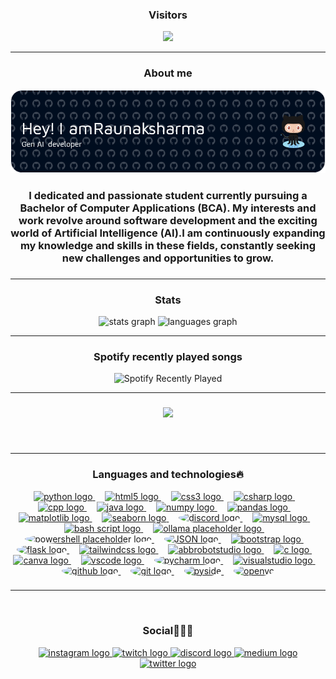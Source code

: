 <h3 align="center">Visitors</h3>


<div align="center">
  <img src="https://profile-counter.glitch.me/CoderRony955/count.svg?"  />
</div>


<hr>
<h3 align="center">About me</h3>
<div align="center">
  <img src="./github-header-image.png" alt="Spotify Recently Played" />
</div>

<h3 align="center">I dedicated and passionate student currently pursuing a Bachelor of Computer Applications (BCA). My interests and work revolve around software development and the exciting world of Artificial Intelligence (AI).I am continuously expanding my knowledge and skills in these fields, constantly seeking new challenges and opportunities to grow.</h3>

###

<hr>
<div align="center">
   <h3>Stats</h3>
  <img src="https://github-readme-stats.vercel.app/api?username=CoderRony955&hide_title=false&hide_rank=false&show_icons=true&include_all_commits=true&count_private=true&disable_animations=false&theme=dracula&locale=en&hide_border=false" height="150" alt="stats graph"  />
  <img src="https://github-readme-stats.vercel.app/api/top-langs?username=CoderRony955&locale=en&hide_title=false&layout=compact&card_width=320&langs_count=5&theme=dark&hide_border=false" height="150" alt="languages graph"  />
</div>

<hr>
<h3 align="center">Spotify recently played songs</h3>
<div align="center">
  <img src="https://spotify-recently-played-readme.vercel.app/api?user=hok6nzqi95wntldffdkizlrh0" alt="Spotify Recently Played" />
</div>

<hr>


###
<div align="center">
  <img height="270" src="https://media1.tenor.com/m/XrdDpwgmEKYAAAAC/typing-papers.gif"  />
</div>

###


<br clear="both">

<hr>
<div align="center">
  <h3>Languages and technologies🔥</h3>
  
  <a href="https://www.python.org" target="_blank">
    <img src="https://cdn.jsdelivr.net/gh/devicons/devicon/icons/python/python-original.svg" height="56" alt="python logo" />
  </a>
  <img width="12" />
  <a href="https://developer.mozilla.org/en-US/docs/Web/HTML" target="_blank">
    <img src="https://cdn.jsdelivr.net/gh/devicons/devicon/icons/html5/html5-original.svg" height="56" alt="html5 logo" />
  </a>
  <img width="12" />
  <a href="https://developer.mozilla.org/en-US/docs/Web/CSS" target="_blank">
    <img src="https://cdn.jsdelivr.net/gh/devicons/devicon/icons/css3/css3-original.svg" height="56" alt="css3 logo" />
  </a>
  <img width="12" />
  <a href="https://docs.microsoft.com/en-us/dotnet/csharp/" target="_blank">
    <img src="https://cdn.jsdelivr.net/gh/devicons/devicon/icons/csharp/csharp-original.svg" height="56" alt="csharp logo" />
  </a>
    <img width="12" />
  <a href="https://isocpp.org/" target="_blank">
    <img src="https://upload.wikimedia.org/wikipedia/commons/thumb/1/18/ISO_C%2B%2B_Logo.svg/459px-ISO_C%2B%2B_Logo.svg.png" height="56" alt="cpp logo" />
  </a>
  <img width="12" />
  <a href="https://www.java.com/en/" target="_blank">
    <img src="https://cdn.iconscout.com/icon/free/png-512/free-java-logo-icon-download-in-svg-png-gif-file-formats--wordmark-programming-language-pack-logos-icons-1174953.png?f=webp&w=256" height="56" alt="java logo" />
  </a>
  <img width="12" />
  <a href="https://numpy.org" target="_blank">
    <img src="https://cdn.jsdelivr.net/gh/devicons/devicon/icons/numpy/numpy-original.svg" height="56" alt="numpy logo" />
  </a>
  <img width="12" />
  <a href="https://pandas.pydata.org" target="_blank">
    <img src="https://cdn.jsdelivr.net/gh/devicons/devicon/icons/pandas/pandas-original.svg" height="56" alt="pandas logo" />
  </a>
  <img width="12" />
  <a href="https://matplotlib.org" target="_blank">
    <img src="https://cdn.jsdelivr.net/gh/devicons/devicon/icons/matplotlib/matplotlib-original.svg" height="56" alt="matplotlib logo" />
  </a>
  <img width="12" />
  <a href="https://seaborn.pydata.org" target="_blank">
    <img src="https://seaborn.pydata.org/_images/logo-mark-lightbg.svg" height="56" alt="seaborn logo" />
  </a>
  <img width="12" />
  <a href="https://discordpy.readthedocs.io" target="_blank">
    <img src="https://d112y698adiu2z.cloudfront.net/photos/production/software_photos/001/502/804/datas/gallery.jpg" height="56"  alt="discord logo" style="border-radius: 50%";/>
  </a>
  <img width="12" />
  <a href="https://www.mysql.com" target="_blank">
    <img src="https://cdn.jsdelivr.net/gh/devicons/devicon/icons/mysql/mysql-original-wordmark.svg" height="56" alt="mysql logo" />
  </a>
  <img width="12" />
  <a href="https://www.javatpoint.com/bash-scripting" target="_blank">
    <img src="https://d33wubrfki0l68.cloudfront.net/306f655dcc33cc3d958cab80d78d3f2da427974c/a2bd8/img/logo/svg/full_colored_dark.svg" height="56" alt="bash script logo" />
  </a>
  <img width="12" />
  <a href="https://ollama.com" target="_blank">
    <img src="https://ollama.com/public/assets/c889cc0d-cb83-4c46-a98e-0d0e273151b9/42f6b28d-9117-48cd-ac0d-44baaf5c178e.png" height="56" alt="ollama placeholder logo" />
  </a>
  <img width="12" />
  <a href="https://learn.microsoft.com/en-us/powershell/" target="_blank">
    <img src="https://cdn.worldvectorlogo.com/logos/powershell.svg" height="56" alt="powershell placeholder logo" style="border-radius: 50%;" />
  </a>
    <img width="12" />
  <a href="https://www.json.org/json-en.html" target="_blank">
    <img src="https://upload.wikimedia.org/wikipedia/commons/thumb/c/c9/JSON_vector_logo.svg/182px-JSON_vector_logo.svg.png" height="56" alt="JSON logo" style="border-radius: 50%;" />
  </a>
  <img width="12" />
  <a href="https://getbootstrap.com" target="_blank">
    <img src="https://cdn.jsdelivr.net/gh/devicons/devicon/icons/bootstrap/bootstrap-original.svg" height="56" alt="bootstrap logo" />
  </a>
  <img width="12" />
<a href="https://flask.palletsprojects.com/" target="_blank">
  <img src="https://cdn.jsdelivr.net/gh/devicons/devicon/icons/flask/flask-original.svg" height="56" alt="flask logo" style="border-radius: 50%;" />
</a>
  <img width="12" />
  <a href="https://tailwindcss.com" target="_blank">
    <img src="https://cdn.jsdelivr.net/gh/devicons/devicon/icons/tailwindcss/tailwindcss-original-wordmark.svg" height="56" alt="tailwindcss logo" />
  </a>
  <img width="12" />
  <a href="https://www.abbrobotstudio.com" target="_blank">
    <img src="https://skillicons.dev/icons?i=bots" height="56" alt="abbrobotstudio logo" />
  </a>
  <img width="12" />
  <a href="https://en.wikipedia.org/wiki/C_(programming_language)" target="_blank">
    <img src="https://cdn.jsdelivr.net/gh/devicons/devicon/icons/c/c-original.svg" height="56" alt="c logo" />
  </a>
  <img width="12" />
  <a href="https://www.canva.com" target="_blank">
    <img src="https://cdn.jsdelivr.net/gh/devicons/devicon/icons/canva/canva-original.svg" height="56" alt="canva logo" />
  </a>
  <img width="12" />
  <a href="https://code.visualstudio.com" target="_blank">
    <img src="https://cdn.jsdelivr.net/gh/devicons/devicon/icons/vscode/vscode-original.svg" height="56" alt="vscode logo" />
  </a>
  <img width="12" />
  <a href="https://www.jetbrains.com/pycharm/" target="_blank">
    <img src="https://blogger.googleusercontent.com/img/a/AVvXsEjYp9i8cGlbtItnf7ku20meAhfGgMG55_T5pXyStrWe4G32k7TILtSFRdzKm_6upNpXMgEM-Xqpsop6_UmXo62qG5Eq9PcAvzVgQlRAyhomFE52HKid__n1SpiNdjV-H7PVNOSpxerHHzOMyAR9f4D1JWkI3WRaz3UePaYsqHOwqJ3XCgPchgOLlhjJww=w200-h200" height="56" alt="pycharm logo" style="border-radius: 50%;" />
  </a>
  <img width="12" />
  <a href="https://visualstudio.microsoft.com" target="_blank">
    <img src="https://cdn.jsdelivr.net/gh/devicons/devicon/icons/visualstudio/visualstudio-plain.svg" height="56" alt="visualstudio logo" />
  </a>
<img width="12" />
<a href="https://github.com/" target="_blank">
  <img src="https://cdn.jsdelivr.net/gh/devicons/devicon/icons/github/github-original.svg" height="56" alt="github logo" style="border-radius: 50%;" />
</a>
<img width="12" />
<a href="https://git-scm.com/" target="_blank">
  <img src="https://cdn.jsdelivr.net/gh/devicons/devicon/icons/git/git-original.svg" height="56" alt="git logo" style="border-radius: 50%;" />
</a>
<img width="12" />
<a href="https://wiki.qt.io/Qt_for_Python" target="_blank">
  <img src="https://qt-wiki-uploads.s3.amazonaws.com/images/0/07/PySideLogo1.png" height="56" alt="pyside" style="border-radius: 50%;" />
</a>
<img width="12" />
<a href="https://opencv.org/" target="_blank">
  <img src="https://upload.wikimedia.org/wikipedia/commons/thumb/3/32/OpenCV_Logo_with_text_svg_version.svg/730px-OpenCV_Logo_with_text_svg_version.svg.png" height="56" alt="openvc" style="border-radius: 50%;" />
</a>


</div>

###

<hr>
<br clear="both">
<div align="center">
  <h3>Social🧑🏻‍💻</h3>
  
  <a href="https://www.instagram.com/__raunakk__/" target="_blank">
    <img src="https://img.shields.io/static/v1?message=Instagram&logo=instagram&label=&color=E4405F&logoColor=white&labelColor=&style=flat" height="35" alt="instagram logo"  />
  </a>
  <a href="https://www.twitch.tv/phantomxd95" target="_blank">
    <img src="https://img.shields.io/static/v1?message=Twitch&logo=twitch&label=&color=9146FF&logoColor=white&labelColor=&style=flat" height="35" alt="twitch logo"  />
  </a>
  <a href="https://discord.gg/SK9k6mdzvP" target="_blank">
    <img src="https://img.shields.io/static/v1?message=Discord&logo=discord&label=&color=7289DA&logoColor=white&labelColor=&style=flat" height="35" alt="discord logo"  />
  </a>
  <a href="https://medium.com/@1973reenaraunak" target="_blank">
    <img src="https://img.shields.io/static/v1?message=Medium&logo=medium&label=&color=12100E&logoColor=white&labelColor=&style=flat" height="35" alt="medium logo"  />
  </a>
  <a href="https://x.com/__Raunakk__" target="_blank">
    <img src="https://img.shields.io/static/v1?message=Twitter&logo=twitter&label=&color=1DA1F2&logoColor=white&labelColor=&style=flat" height="35" alt="twitter logo"  />
  </a>

</div>

###
